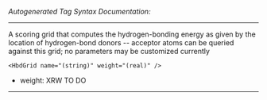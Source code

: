 _Autogenerated Tag Syntax Documentation:_

---
A scoring grid that computes the hydrogen-bonding energy as given by the location of hydrogen-bond donors -- acceptor atoms can be queried against this grid; no parameters may be customized currently

```
<HbdGrid name="(string)" weight="(real)" />
```

-   weight: XRW TO DO

---
